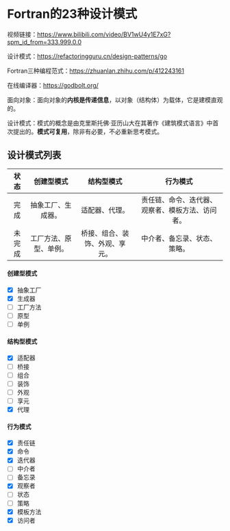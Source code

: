 # Fortran的23种设计模式

视频链接：https://www.bilibili.com/video/BV1wU4y1E7xG?spm_id_from=333.999.0.0

设计模式：https://refactoringguru.cn/design-patterns/go

Fortran三种编程范式：https://zhuanlan.zhihu.com/p/412243161

在线编译器：https://godbolt.org/

面向对象：面向对象的**内核是传递信息**，以对象（结构体）为载体，它是建模直观的。

设计模式：模式的概念是由克里斯托佛·亚历山大在其著作《建筑模式语言》中首次提出的。**模式可复用**，除非有必要，不必重新思考模式。

## 设计模式列表

|状态|创建型模式|结构型模式|行为模式|
|:-:|:-:|:-:|:-:|
|完成|抽象工厂、生成器。|适配器、代理。|责任链、命令、迭代器、观察者、模板方法、访问者。|
|未完成|工厂方法、原型、单例。|桥接、组合、装饰、外观、享元。|中介者、备忘录、状态、策略。|

#### 创建型模式

- [X] 抽象工厂
- [X] 生成器
- [ ] 工厂方法
- [ ] 原型
- [ ] 单例

#### 结构型模式

- [X] 适配器
- [ ] 桥接
- [ ] 组合
- [ ] 装饰
- [ ] 外观
- [ ] 享元
- [X] 代理
 
#### 行为模式

- [X] 责任链
- [X] 命令
- [X] 迭代器
- [ ] 中介者
- [ ] 备忘录
- [X] 观察者
- [ ] 状态
- [ ] 策略
- [X] 模板方法
- [X] 访问者
